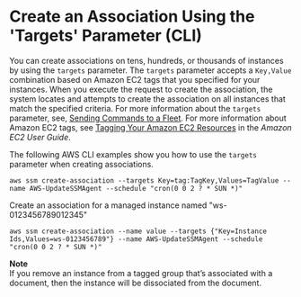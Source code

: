 # Create an Association Using the 'Targets' Parameter \(CLI\)<a name="sysman-state-targets"></a>

You can create associations on tens, hundreds, or thousands of instances by using the `targets` parameter\. The `targets` parameter accepts a `Key,Value` combination based on Amazon EC2 tags that you specified for your instances\. When you execute the request to create the association, the system locates and attempts to create the association on all instances that match the specified criteria\. For more information about the `targets` parameter, see, [Sending Commands to a Fleet](send-commands-multiple.md)\. For more information about Amazon EC2 tags, see [Tagging Your Amazon EC2 Resources](http://docs.aws.amazon.com/AWSEC2/latest/UserGuide/Using_Tags.html) in the *Amazon EC2 User Guide*\.

The following AWS CLI examples show you how to use the `targets` parameter when creating associations\. 

```
aws ssm create-association --targets Key=tag:TagKey,Values=TagValue --name AWS-UpdateSSMAgent --schedule "cron(0 0 2 ? * SUN *)"
```

Create an association for a managed instance named "ws\-0123456789012345"

```
aws ssm create-association --name value --targets {"Key=Instance Ids,Values=ws-0123456789"} --name AWS-UpdateSSMAgent --schedule "cron(0 0 2 ? * SUN *)"
```

**Note**  
If you remove an instance from a tagged group that’s associated with a document, then the instance will be dissociated from the document\. 
